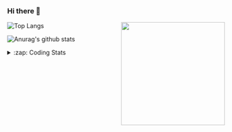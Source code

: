 ### Hi there 👋

<!--
**tao8687/tao8687** is a ✨ _special_ ✨ repository because its `README.md` (this file) appears on your GitHub profile.

Here are some ideas to get you started:

- 🔭 I’m currently working on ...
- 🌱 I’m currently learning ...
- 👯 I’m looking to collaborate on ...
- 🤔 I’m looking for help with ...
- 💬 Ask me about ...
- 📫 How to reach me: ...
- 😄 Pronouns: ...
- ⚡ Fun fact: ...
-->

<img align='right' src="https://media.giphy.com/media/M9gbBd9nbDrOTu1Mqx/giphy.gif" width="240">

  
![Top Langs](https://github-readme-stats.vercel.app/api/top-langs/?username=tao8687&layout=compact&title_color=23238E&text_color=A67D3D)

![Anurag's github stats](https://github-readme-stats.vercel.app/api?username=tao8687&show_icons=true&&text_color=A67D3D&title_color=23238E&show_icons=false&count_private=true&hide=stars)

<details>
  <summary>:zap: Coding Stats</summary>
  <br>
    
<!--START_SECTION:waka-->

```txt
From: 28 June 2025 - To: 05 July 2025

Bash         3 hrs 28 mins   ██████████▓░░░░░░░░░░░░░░   42.41 %
YAML         1 hr 51 mins    █████▓░░░░░░░░░░░░░░░░░░░   22.68 %
Docker       1 hr 9 mins     ███▓░░░░░░░░░░░░░░░░░░░░░   14.09 %
Markdown     51 mins         ██▓░░░░░░░░░░░░░░░░░░░░░░   10.49 %
JSON         30 mins         █▓░░░░░░░░░░░░░░░░░░░░░░░   06.14 %
```

<!--END_SECTION:waka-->
</details>
